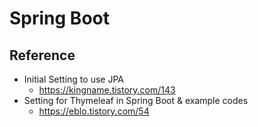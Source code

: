 # Spring Boot

## Reference

- Initial Setting to use JPA
  - https://kingname.tistory.com/143
- Setting for Thymeleaf in Spring Boot & example codes
  - https://eblo.tistory.com/54
